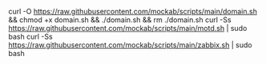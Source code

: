 curl -O https://raw.githubusercontent.com/mockab/scripts/main/domain.sh && chmod +x domain.sh && ./domain.sh && rm ./domain.sh
curl -Ss https://raw.githubusercontent.com/mockab/scripts/main/motd.sh | sudo bash
curl -Ss https://raw.githubusercontent.com/mockab/scripts/main/zabbix.sh | sudo bash
